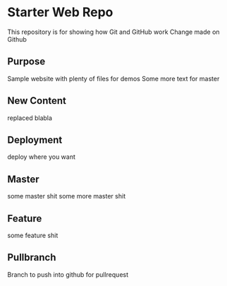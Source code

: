 # Starter Web Repo

This repository is for showing how Git and GitHub work
Change made on Github

## Purpose

Sample website with plenty of files for demos
Some more text for master

## New Content

replaced blabla

## Deployment

deploy where you want

## Master
some master shit
some more master shit

## Feature
some feature shit

## Pullbranch
Branch to push into github for pullrequest
